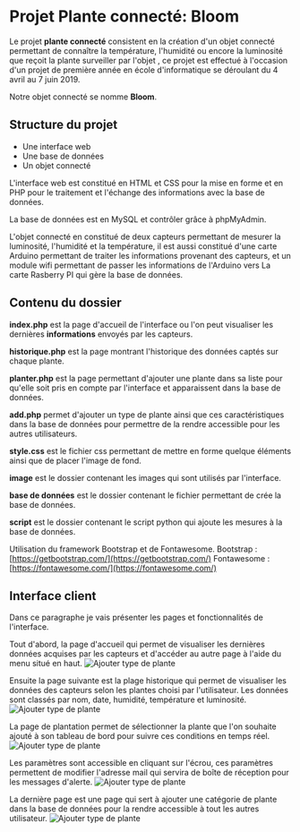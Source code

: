 ﻿# Projet Plante connecté: Bloom
Le projet  **plante connecté**  consistent en la création d'un objet connecté permettant de connaître la température, l'humidité ou encore la luminosité que reçoit la plante surveiller par l'objet , ce projet est effectué à l'occasion d'un projet de première année en école d'informatique se déroulant du 4 avril au 7 juin 2019.

Notre objet connecté se nomme **Bloom**.

## Structure du projet
- Une interface web 
- Une base de données
- Un objet connecté 

L'interface web est constitué en HTML et CSS pour la mise en forme et en PHP pour le traitement et l'échange des informations avec la base de données.

La base de données est en MySQL et contrôler grâce à phpMyAdmin.

L'objet connecté en constitué de deux capteurs permettant de mesurer la luminosité, l'humidité et la température, il est aussi constitué d'une carte Arduino permettant de traiter les informations provenant des capteurs, et un module wifi permettant de passer les informations de l'Arduino vers La carte Rasberry PI qui gère la base de données.

## Contenu du dossier
**index.php** est la page d'accueil de l'interface ou l'on peut visualiser les dernières **informations** envoyés par les capteurs.

**historique.php** est la page montrant l'historique des données captés sur chaque plante.

**planter.php** est la page permettant d'ajouter une plante dans sa liste pour qu'elle soit pris en compte par l'interface et apparaissent dans la base de données.

**add.php** permet d'ajouter un type de plante ainsi que ces caractéristiques dans la base de données pour permettre de la rendre accessible pour les autres utilisateurs.

**style.css** est le fichier css permettant de mettre en forme quelque éléments ainsi que de placer l'image de fond.

**image** est le dossier contenant les images qui sont utilisés par l'interface.

**base de données** est le dossier contenant le fichier permettant de crée la base de données.  

**script** est le dossier contenant le script python qui ajoute les mesures à la base de données.

Utilisation du framework Bootstrap et de Fontawesome.
Bootstrap : [https://getbootstrap.com/](https://getbootstrap.com/)
Fontawesome : [https://fontawesome.com/](https://fontawesome.com/)

## Interface client
Dans ce paragraphe je vais présenter les pages et fonctionnalités de l'interface.


Tout d'abord, la page d'accueil qui permet de visualiser les dernières données acquises par les capteurs et d'accéder au autre page à l'aide du menu situé en haut.
![Ajouter type de plante](https://cloud-image-dlcn.netlify.com/accueil.png)


Ensuite la page suivante est la plage historique qui permet de visualiser les données des capteurs selon les plantes choisi par l'utilisateur.
Les données sont classés par nom, date, humidité, température et luminosité.
![Ajouter type de plante](https:/cloud-image-dlcn.netlify.com/historique.png)


La page de plantation permet de sélectionner la plante que l'on souhaite ajouté à son tableau de bord pour suivre ces conditions en temps réel.
![Ajouter type de plante](https:/cloud-image-dlcn.netlify.com/planter.png)


Les paramètres sont accessible en cliquant sur l'écrou, ces paramètres permettent de modifier l'adresse mail qui servira de boîte de réception pour les messages d'alerte.
![Ajouter type de plante](https://cloud-image-dlcn.netlify.com/mail.png)



La dernière page est une page qui sert à ajouter une catégorie de plante dans la base de données pour la rendre accessible à tout les autres utilisateur.
![Ajouter type de plante](https://cloud-image-dlcn.netlify.com/add.png)

